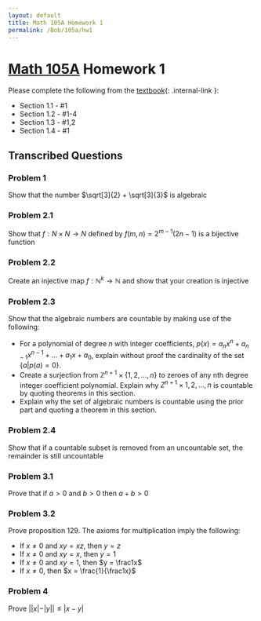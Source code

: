 ```yaml
---
layout: default
title: Math 105A Homework 1
permalink: /Bob/105a/hw1
---
```


# [Math 105A](/Bob/105a) Homework 1

Please complete the following from the [textbook](/Bob/105a/lecture_notes_v2.pdf){: .internal-link }:

- Section 1.1 - #1
- Section 1.2 - #1-4
- Section 1.3 - #1,2
- Section 1.4 - #1

## Transcribed Questions

### Problem 1
Show that the number $\sqrt[3]{2} + \sqrt[3]{3}$ is algebraic

### Problem 2.1
Show that $f: N \times N \rightarrow N$ defined by $f(m,n) = 2^{m-1}(2n-1)$ is a bijective function

### Problem 2.2
Create an injective map $f: \mathbb{N}^k \rightarrow \mathbb{N}$ and show that your creation is injective

### Problem 2.3
Show that the algebraic numbers are countable by making use of the following:
- For a polynomial of degree $n$ with integer coefficients, $p(x) = a_nx^n + a_{n-1}x^{n-1} + \dots + a_1x + a_0$, explain without proof the cardinality of the set $\{a | p(a) = 0\}$.
- Create a surjection from $\mathbb{Z}^{n+1} \times \{1, 2, \dots, n\}$ to zeroes of any nth degree integer coefficient polynomial. Explain why $Z^{n+1}\times{1, 2, \hdots , n}$ is countable by quoting theorems in this section.
- Explain why the set of algebraic numbers is countable using the prior part and quoting a theorem in this section.

### Problem 2.4
Show that if a countable subset is removed from an uncountable set, the remainder is still uncountable

### Problem 3.1
Prove that if $a > 0$ and $b > 0$ then $a + b > 0$

### Problem 3.2
Prove proposition 129. The axioms for multiplication imply the following:
- If $x \neq 0$ and $xy = xz$, then $y = z$
- If $x \neq 0$ and $xy = x$, then $y = 1$
- If $x \neq 0$ and $xy = 1$, then $y = \frac1x$
- If $x \neq 0$, then $x = \frac{1}{\frac1x}$

### Problem 4
Prove $||x| - |y|| \leq |x - y|$
